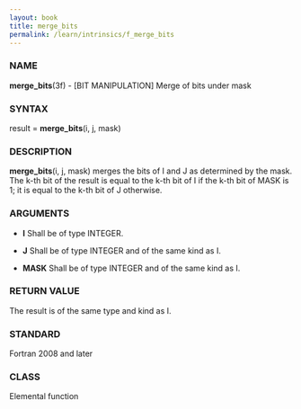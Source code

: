 ```yaml
---
layout: book
title: merge_bits
permalink: /learn/intrinsics/f_merge_bits
---
```

### NAME

**merge\_bits**(3f) - \[BIT MANIPULATION\] Merge of
bits under mask

### SYNTAX

result = **merge\_bits**(i, j, mask)

### DESCRIPTION

**merge\_bits**(i, j, mask) merges the bits of I and J as determined by
the mask. The k-th bit of the result is equal to the k-th bit of I if
the k-th bit of MASK is 1; it is equal to the k-th bit of J otherwise.

### ARGUMENTS

  - **I**
    Shall be of type INTEGER.

  - **J**
    Shall be of type INTEGER and of the same kind as I.

  - **MASK**
    Shall be of type INTEGER and of the same kind as I.

### RETURN VALUE

The result is of the same type and kind as I.

### STANDARD

Fortran 2008 and later

### CLASS

Elemental function
